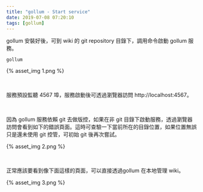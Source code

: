 ```yaml
---
title: "gollum - Start service"
date: 2019-07-08 07:20:10
tags: [gollum]
---
```


gollum 安裝好後，可到 wiki 的 git repository 目錄下，調用命令啟動 gollum 服務。  

<!-- More -->

    gollum

{% asset_img 1.png %}

</br>


服務預設監聽 4567 埠，服務啟動後可透過瀏覽器訪問 http://localhost:4567。  

</br>


因為 gollum 服務依賴 git 去做版控，如果在非 git 目錄下啟動服務，透過瀏覽器訪問會看到如下的錯誤頁面。這時可查驗一下當前所在的目錄位置，如果位置無誤只是還未使用 git 控管，可初始 git 後再次嘗試。  

{% asset_img 2.png %}

</br>


正常應該要看到像下面這樣的頁面，可以直接透過gollum 在本地管理 wiki。  

{% asset_img 3.png %}
